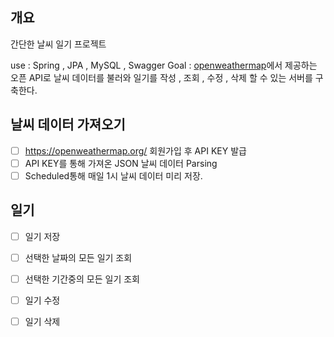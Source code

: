 ## 개요
간단한 날씨 일기 프로젝트

use : Spring , JPA , MySQL , Swagger
Goal : [openweathermap](https://openweathermap.org/)에서 제공하는 오픈 API로 날씨 데이터를 불러와 
일기를 작성 , 조회 , 수정 , 삭제 할 수 있는 서버를 구축한다.

## 날씨 데이터 가져오기
  - [ ] https://openweathermap.org/ 회원가입 후 API KEY 발급
  - [ ] API KEY를 통해 가져온 JSON 날씨 데이터 Parsing 
  - [ ] Scheduled통해 매일 1시 날씨 데이터 미리 저장.

## 일기
 - [ ] 일기 저장
 - [ ] 선택한 날짜의 모든 일기 조회
 - [ ] 선택한 기간중의 모든 일기 조회
 - [ ] 일기 수정
 - [ ] 일기 삭제 





